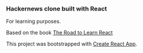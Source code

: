 <h3>Hackernews clone built with React</h3>

For learning purposes.

Based on the book <a href="https://leanpub.com/the-road-to-learn-react">The Road to Learn React</a>

This project was bootstrapped with [Create React App](https://github.com/facebookincubator/create-react-app).
